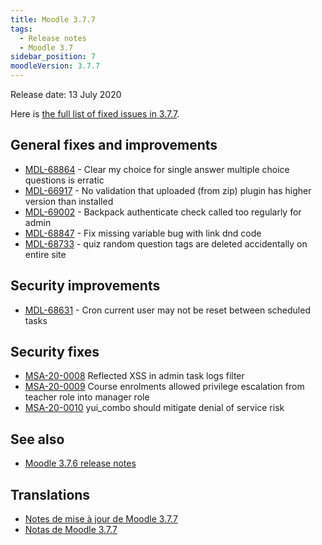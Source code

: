 ```yaml
---
title: Moodle 3.7.7
tags:
  - Release notes
  - Moodle 3.7
sidebar_position: 7
moodleVersion: 3.7.7
---
```


Release date: 13 July 2020

Here is [the full list of fixed issues in 3.7.7](https://tracker.moodle.org/secure/IssueNavigator!executeAdvanced.jspa?jqlQuery=project+%3D+mdl+AND+resolution+%3D+fixed+AND+fixVersion+in+%28%223.7.7%22%29+ORDER+BY+priority+DESC&runQuery=true&clear=true).

## General fixes and improvements

- [MDL-68864](https://tracker.moodle.org/browse/MDL-68864) - Clear my choice for single answer multiple choice questions is erratic
- [MDL-66917](https://tracker.moodle.org/browse/MDL-66917) - No validation that uploaded (from zip) plugin has higher version than installed
- [MDL-69002](https://tracker.moodle.org/browse/MDL-69002) - Backpack authenticate check called too regularly for admin
- [MDL-68847](https://tracker.moodle.org/browse/MDL-68847) - Fix missing variable bug with link dnd code
- [MDL-68733](https://tracker.moodle.org/browse/MDL-68733) - quiz random question tags are deleted accidentally on entire site

## Security improvements

- [MDL-68631](https://tracker.moodle.org/browse/MDL-68631) - Cron current user may not be reset between scheduled tasks

## Security fixes

- [MSA-20-0008](https://moodle.org/mod/forum/discuss.php?d=407392) Reflected XSS in admin task logs filter
- [MSA-20-0009](https://moodle.org/mod/forum/discuss.php?d=407393) Course enrolments allowed privilege escalation from teacher role into manager role
- [MSA-20-0010](https://moodle.org/mod/forum/discuss.php?d=407394) yui_combo should mitigate denial of service risk

## See also

- [Moodle 3.7.6 release notes](/general/releases/3.7/3.7.6)

## Translations

- [Notes de mise à jour de Moodle 3.7.7](https://docs.moodle.org/fr/Notes_de_mise_à_jour_de_Moodle_3.7.7)
- [Notas de Moodle 3.7.7](https://docs.moodle.org/es/Notas_de_Moodle_3.7.7)
